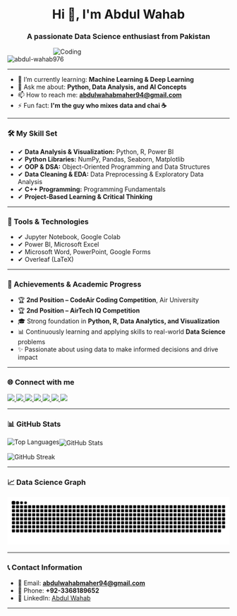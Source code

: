 <h1 align="center">Hi 👋, I'm Abdul Wahab</h1>
<h3 align="center">A passionate Data Science enthusiast from Pakistan</h3>

<img align="right" alt="Coding" width="400" src="https://user-images.githubusercontent.com/55389276/140866485-8fb1c876-9a8f-4d6a-98dc-08c4981eaf70.gif"/>

<p align="left">
  <img src="https://komarev.com/ghpvc/?username=abdul-wahab976&label=Profile%20views&color=0e75b6&style=flat" alt="abdul-wahab976" />
</p>

---

- 🌱 I’m currently learning: **Machine Learning & Deep Learning**
- 💬 Ask me about: **Python, Data Analysis, and AI Concepts**
- 📫 How to reach me: **abdulwahabmaher94@gmail.com**
- ⚡ Fun fact: **I'm the guy who mixes data and chai ☕**

---

<h3>🛠️ My Skill Set</h3>

- ✔ **Data Analysis & Visualization:** Python, R, Power BI  
- ✔ **Python Libraries:** NumPy, Pandas, Seaborn, Matplotlib  
- ✔ **OOP & DSA:** Object-Oriented Programming and Data Structures  
- ✔ **Data Cleaning & EDA:** Data Preprocessing & Exploratory Data Analysis  
- ✔ **C++ Programming:** Programming Fundamentals  
- ✔ **Project-Based Learning & Critical Thinking**

---

<h3>🧰 Tools & Technologies</h3>

- ✔ Jupyter Notebook, Google Colab  
- ✔ Power BI, Microsoft Excel  
- ✔ Microsoft Word, PowerPoint, Google Forms  
- ✔ Overleaf (LaTeX)  

---

<h3>🏅 Achievements & Academic Progress</h3>

- 🏆 **2nd Position – CodeAir Coding Competition**, Air University  
- 🏆 **2nd Position – AirTech IQ Competition**  
- 🎓 Strong foundation in **Python, R, Data Analytics, and Visualization**  
- 📊 Continuously learning and applying skills to real-world **Data Science** problems  
- ✨ Passionate about using data to make informed decisions and drive impact

---

<h3>🌐 Connect with me</h3>

<p align="left">
<a href="https://www.linkedin.com/in/abdul-wahab-b6699b308/" target="blank">
  <img src="https://img.shields.io/badge/LinkedIn-blue?logo=linkedin&style=for-the-badge" />
</a>

<a href="https://www.facebook.com/share/15uqvs3p22/" target="blank">
  <img src="https://img.shields.io/badge/Facebook-1877F2?logo=facebook&style=for-the-badge&logoColor=white" />
</a>

<a href="https://youtube.com/@theimssoficalpage-y6u?si=znqyb60is2tn3a4i" target="blank">
  <img src="https://img.shields.io/badge/YouTube-FF0000?logo=youtube&style=for-the-badge&logoColor=white" />
</a>

<a href="https://www.instagram.com/#" target="blank">
  <img src="https://img.shields.io/badge/Instagram-E4405F?logo=instagram&style=for-the-badge&logoColor=white" />
</a>

<a href="https://twitter.com/#" target="blank">
  <img src="https://img.shields.io/badge/Twitter-1DA1F2?logo=twitter&style=for-the-badge&logoColor=white" />
</a>

<a href="https://github.com/abdul-wahab976" target="blank">
  <img src="https://img.shields.io/badge/GitHub-100000?logo=github&style=for-the-badge&logoColor=white" />
</a>

<a href="mailto:abdulwahabmaher94@gmail.com" target="blank">
  <img src="https://img.shields.io/badge/Gmail-D14836?logo=gmail&style=for-the-badge&logoColor=white" />
</a>
</p>

---

<h3>📊 GitHub Stats</h3>

<p>
  <img align="left" src="https://github-readme-stats.vercel.app/api/top-langs?username=abdul-wahab976&show_icons=true&locale=en&layout=compact" alt="Top Languages" />
</p>

<p>
  <img align="center" src="https://github-readme-stats.vercel.app/api?username=abdul-wahab976&show_icons=true&locale=en" alt="GitHub Stats" />
</p>

<p>
  <img align="center" src="https://github-readme-streak-stats.herokuapp.com/?user=abdul-wahab976&" alt="GitHub Streak" />
</p>

---

<h3>📈 Data Science Graph</h3>

<p align="center">
  <img src="https://raw.githubusercontent.com/platane/snk/output/github-contribution-grid-snake.svg" alt="Contribution snake animation" />
</p>

---

<h3>📞 Contact Information</h3>

- 📧 Email: **abdulwahabmaher94@gmail.com**  
- 📱 Phone: **+92-3368189652**  
- 💼 LinkedIn: [Abdul Wahab](https://www.linkedin.com/in/abdul-wahab-b6699b308/)

---

